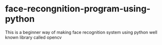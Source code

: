 # face-recongnition-program-using-python
This is a beginner way of making face recognition system using python well known library called opencv
